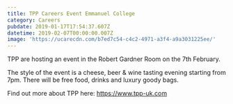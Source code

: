 ```yaml
---
title: TPP Careers Event Emmanuel College
category: Careers
pubdate: 2019-01-17T17:54:37.607Z
datetime: 2019-02-07T00:00:00.007Z
image: 'https://ucarecdn.com/b7ed7c54-c4c2-4971-a3f4-a9a3031225ee/'
---
```

TPP are hosting an event in the Robert Gardner Room on the 7th February.

The style of the event is a cheese, beer & wine tasting evening starting from 7pm. There will be free food, drinks and luxury goody bags.

Find out more about TPP here: https://www.tpp-uk.com
